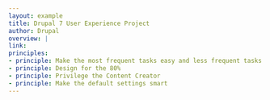 ```yaml
---
layout: example
title: Drupal 7 User Experience Project
author: Drupal
overview: |
link:
principles:
- principle: Make the most frequent tasks easy and less frequent tasks achievable.
- principle: Design for the 80%
- principle: Privilege the Content Creator
- principle: Make the default settings smart
---
```

